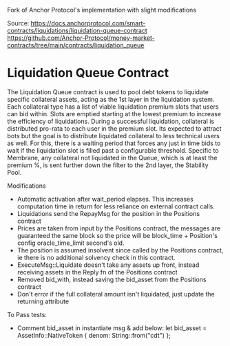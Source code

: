 Fork of Anchor Protocol's implementation with slight modifications

Source: 
https://docs.anchorprotocol.com/smart-contracts/liquidations/liquidation-queue-contract
https://github.com/Anchor-Protocol/money-market-contracts/tree/main/contracts/liquidation_queue

# Liquidation Queue Contract

The Liquidation Queue contract is used to pool debt tokens to liquidate specific collateral assets, acting as the 1st layer in the liquidation system. Each collateral type has a list of viable liquidation premium slots that users can bid within. Slots are emptied starting at the lowest premium to increase the efficiency of liquidations. During a successful liquidation, collateral is distributed pro-rata to each user in the premium slot. Its expected to attract bots but the goal is to distribute liquidated collateral to less technical users as well. For this, there is a waiting period that forces any just in time bids to wait if the liquidation slot is filled past a configurable threshold. Specific to Membrane, any collateral not liquidated in the Queue, which is at least the premium %, is sent further down the filter to the 2nd layer, the Stability Pool.

Modifications

- Automatic activation after wait_period elapses. This increases computation time in return for less reliance on external contract calls.
- Liquidations send the RepayMsg for the position in the Positions contract
- Prices are taken from input by the Positions contract, the messages are guaranteed the same block so the price will be block_time + Position's config oracle_time_limit second's old.
- The position is assumed insolvent since called by the Positions contract, ie there is no additional solvency check in this contract.
- ExecuteMsg::Liquidate doesn't take any assets up front, instead receiving assets in the Reply fn of the Positions contract
- Removed bid_with, instead saving the bid_asset from the Positions contract
- Don't error if the full collateral amount isn't liquidated, just update the returning attribute

To Pass tests:
- Comment bid_asset in instantiate msg & add below:
let bid_asset = AssetInfo::NativeToken { denom: String::from("cdt") };
